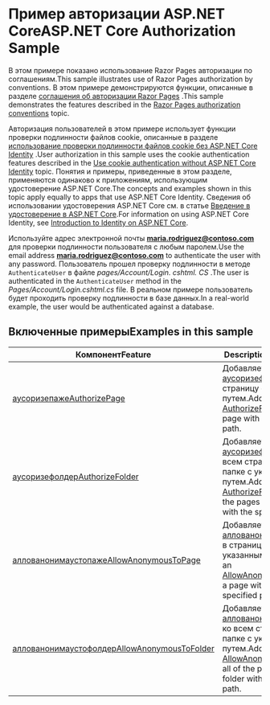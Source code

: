 # <a name="aspnet-core-authorization-sample"></a><span data-ttu-id="24e05-101">Пример авторизации ASP.NET Core</span><span class="sxs-lookup"><span data-stu-id="24e05-101">ASP.NET Core Authorization Sample</span></span>

<span data-ttu-id="24e05-102">В этом примере показано использование Razor Pages авторизации по соглашениям.</span><span class="sxs-lookup"><span data-stu-id="24e05-102">This sample illustrates use of Razor Pages authorization by conventions.</span></span> <span data-ttu-id="24e05-103">В этом примере демонстрируются функции, описанные в разделе [соглашения об авторизации Razor Pages](https://docs.microsoft.com/aspnet/core/security/authorization/razor-pages-authorization) .</span><span class="sxs-lookup"><span data-stu-id="24e05-103">This sample demonstrates the features described in the [Razor Pages authorization conventions](https://docs.microsoft.com/aspnet/core/security/authorization/razor-pages-authorization) topic.</span></span>

<span data-ttu-id="24e05-104">Авторизация пользователей в этом примере использует функции проверки подлинности файлов cookie, описанные в разделе [использование проверки подлинности файлов cookie без ASP.NET Core Identity](https://docs.microsoft.com/aspnet/core/security/authentication/cookie) .</span><span class="sxs-lookup"><span data-stu-id="24e05-104">User authorization in this sample uses the cookie authentication features described in the [Use cookie authentication without ASP.NET Core Identity](https://docs.microsoft.com/aspnet/core/security/authentication/cookie) topic.</span></span> <span data-ttu-id="24e05-105">Понятия и примеры, приведенные в этом разделе, применяются одинаково к приложениям, использующим удостоверение ASP.NET Core.</span><span class="sxs-lookup"><span data-stu-id="24e05-105">The concepts and examples shown in this topic apply equally to apps that use ASP.NET Core Identity.</span></span> <span data-ttu-id="24e05-106">Сведения об использовании удостоверения ASP.NET Core см. в статье [Введение в удостоверение в ASP.NET Core](https://docs.microsoft.com/aspnet/core/security/authentication/identity).</span><span class="sxs-lookup"><span data-stu-id="24e05-106">For information on using ASP.NET Core Identity, see [Introduction to Identity on ASP.NET Core](https://docs.microsoft.com/aspnet/core/security/authentication/identity).</span></span>

<span data-ttu-id="24e05-107">Используйте адрес электронной почты **maria.rodriguez@contoso.com** для проверки подлинности пользователя с любым паролем.</span><span class="sxs-lookup"><span data-stu-id="24e05-107">Use the email address **maria.rodriguez@contoso.com** to authenticate the user with any password.</span></span> <span data-ttu-id="24e05-108">Пользователь прошел проверку подлинности в методе `AuthenticateUser` в файле *pages/Account/Login. cshtml. CS* .</span><span class="sxs-lookup"><span data-stu-id="24e05-108">The user is authenticated in the `AuthenticateUser` method in the *Pages/Account/Login.cshtml.cs* file.</span></span> <span data-ttu-id="24e05-109">В реальном примере пользователь будет проходить проверку подлинности в базе данных.</span><span class="sxs-lookup"><span data-stu-id="24e05-109">In a real-world example, the user would be authenticated against a database.</span></span>

## <a name="examples-in-this-sample"></a><span data-ttu-id="24e05-110">Включенные примеры</span><span class="sxs-lookup"><span data-stu-id="24e05-110">Examples in this sample</span></span>

| <span data-ttu-id="24e05-111">Компонент</span><span class="sxs-lookup"><span data-stu-id="24e05-111">Feature</span></span> | <span data-ttu-id="24e05-112">Description</span><span class="sxs-lookup"><span data-stu-id="24e05-112">Description</span></span> |
| --- | --- |
| [<span data-ttu-id="24e05-113">аусоризепаже</span><span class="sxs-lookup"><span data-stu-id="24e05-113">AuthorizePage</span></span>](https://docs.microsoft.com/dotnet/api/microsoft.extensions.dependencyinjection.pageconventioncollectionextensions.authorizepage) | <span data-ttu-id="24e05-114">Добавляет [аусоризефилтер](https://docs.microsoft.com/dotnet/api/microsoft.aspnetcore.mvc.authorization.authorizefilter) на страницу с указанным путем.</span><span class="sxs-lookup"><span data-stu-id="24e05-114">Adds an [AuthorizeFilter](https://docs.microsoft.com/dotnet/api/microsoft.aspnetcore.mvc.authorization.authorizefilter) to the page with the specified path.</span></span> |
| [<span data-ttu-id="24e05-115">аусоризефолдер</span><span class="sxs-lookup"><span data-stu-id="24e05-115">AuthorizeFolder</span></span>](https://docs.microsoft.com/dotnet/api/microsoft.extensions.dependencyinjection.pageconventioncollectionextensions.authorizefolder) | <span data-ttu-id="24e05-116">Добавляет [аусоризефилтер](https://docs.microsoft.com/dotnet/api/microsoft.aspnetcore.mvc.authorization.authorizefilter) ко всем страницам в папке с указанным путем.</span><span class="sxs-lookup"><span data-stu-id="24e05-116">Adds an [AuthorizeFilter](https://docs.microsoft.com/dotnet/api/microsoft.aspnetcore.mvc.authorization.authorizefilter) to all of the pages in a folder with the specified path.</span></span> |
| [<span data-ttu-id="24e05-117">аллованонимаустопаже</span><span class="sxs-lookup"><span data-stu-id="24e05-117">AllowAnonymousToPage</span></span>](https://docs.microsoft.com/dotnet/api/microsoft.extensions.dependencyinjection.pageconventioncollectionextensions.allowanonymoustopage) | <span data-ttu-id="24e05-118">Добавляет [аллованонимаусфилтер](https://docs.microsoft.com/dotnet/api/microsoft.aspnetcore.mvc.authorization.allowanonymousfilter) в страницу с указанным путем.</span><span class="sxs-lookup"><span data-stu-id="24e05-118">Adds an [AllowAnonymousFilter](https://docs.microsoft.com/dotnet/api/microsoft.aspnetcore.mvc.authorization.allowanonymousfilter) to a page with the specified path.</span></span> |
| [<span data-ttu-id="24e05-119">аллованонимаустофолдер</span><span class="sxs-lookup"><span data-stu-id="24e05-119">AllowAnonymousToFolder</span></span>](https://docs.microsoft.com/dotnet/api/microsoft.extensions.dependencyinjection.pageconventioncollectionextensions.allowanonymoustofolder) | <span data-ttu-id="24e05-120">Добавляет [аллованонимаусфилтер](https://docs.microsoft.com/dotnet/api/microsoft.aspnetcore.mvc.authorization.allowanonymousfilter) ко всем страницам в папке с указанным путем.</span><span class="sxs-lookup"><span data-stu-id="24e05-120">Adds an [AllowAnonymousFilter](https://docs.microsoft.com/dotnet/api/microsoft.aspnetcore.mvc.authorization.allowanonymousfilter) to all of the pages in a folder with the specified path.</span></span> |
